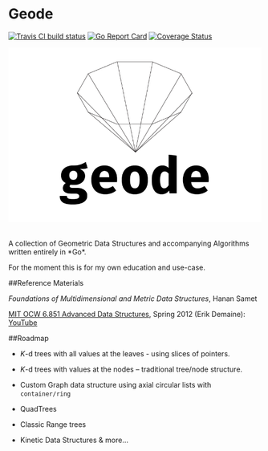 # Geode

[![Travis CI build status](https://travis-ci.org/benjamin-rood/geode.svg?branch=master)](https://travis-ci.org/benjamin-rood/geode) [![Go Report Card](https://goreportcard.com/badge/github.com/benjamin-rood/geode)](https://goreportcard.com/report/github.com/benjamin-rood/geode) [![Coverage Status](https://coveralls.io/repos/github/benjamin-rood/geode/badge.svg?branch=master)](https://coveralls.io/github/benjamin-rood/geode?branch=master)


![GEODE](/img/geode.png)

<br>
A collection of Geometric Data Structures and accompanying Algorithms written entirely in *Go*.

For the moment this is for my own education and use-case.

##Reference Materials 

*Foundations of Multidimensional and Metric Data Structures*, Hanan Samet

[MIT OCW 6.851 Advanced Data Structures](https://ocw.mit.edu/courses/electrical-engineering-and-computer-science/6-851-advanced-data-structures-spring-2012/), Spring 2012 (Erik Demaine): [YouTube](https://www.youtube.com/playlist?list=PLUl4u3cNGP61hsJNdULdudlRL493b-XZf)


##Roadmap

* *K*-d trees with all values at the leaves - using slices of pointers.

* *K*-d trees with values at the nodes – traditional tree/node structure.

* Custom Graph data structure using axial circular lists with `container/ring`

* QuadTrees

* Classic Range trees

* Kinetic Data Structures & more...


